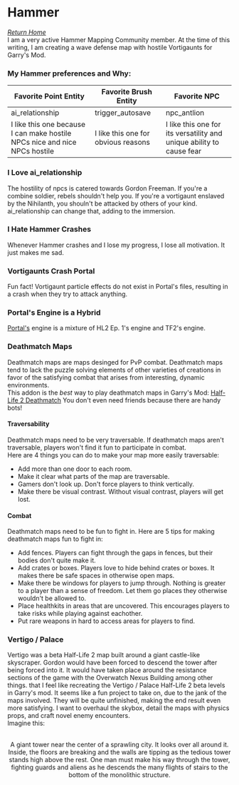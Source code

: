 # Hammer
*[Return Home](index.md)*<br>
I am a very  active Hammer Mapping Community member. At the time of this writing,
I am creating a wave defense map with hostile Vortigaunts for Garry's Mod.
### My Hammer preferences and Why:

| Favorite Point Entity | Favorite Brush Entity | Favorite NPC |
|---|---|---|
| ai_relationship | trigger_autosave | npc_antlion |
| I like this one because I can make hostile NPCs nice and nice NPCs hostile | I like this one for obvious reasons | I like this one for its versatility and unique ability to cause fear |

### I Love ai_relationship
The hostility of npcs is catered towards Gordon Freeman. If you're a combine soldier, rebels shouldn't help you.
If you're a vortigaunt enslaved by the Nihilanth, you shouln't be attacked by others of your kind. ai_relationship can
change that, adding to the immersion.

### I Hate Hammer Crashes
Whenever Hammer crashes and I lose my progress, I lose all motivation. It just makes me sad.
### Vortigaunts Crash Portal
Fun fact! Vortigaunt particle effects do not exist in Portal's files, resulting in a  crash when they try to attack anything.
### Portal's Engine is a Hybrid
[Portal's](portal.md) engine is a mixture of HL2 Ep. 1's engine and TF2's engine.
### Deathmatch Maps
Deathmatch maps are maps desinged for PvP combat. Deathmatch maps tend to lack the 
puzzle solving elements of other varieties of creations in favor of the satisfying
combat that arises from interesting, dynamic environments.
<br>
This addon is the *best* way to play deathmatch maps in Garry's Mod: [Half-Life 2 Deathmatch](https://steamcommunity.com/sharedfiles/filedetails/?id=557213208) You don't even need friends because there are handy bots!
#### Traversability
Deathmatch maps need to be very traversable. If deathmatch maps aren't traversable, players won't find it fun to participate in combat.
<br>
Here are 4 things you can do to make your map more easily traversable:
- Add more than one door to each room.
- Make it clear what parts of the map are traversable.
- Gamers don't look up. Don't force players to think vertically.
- Make there be visual contrast. Without visual contrast, players will get lost.
#### Combat
Deathmatch maps need to be fun to fight in. Here are 5 tips for making deathmatch maps fun to fight in:

- Add fences. Players can fight through the gaps in fences, but their bodies don't quite make it.
- Add crates or boxes. Players love to hide behind crates or boxes. It makes there be safe spaces in otherwise open maps.
- Make there be windows for players to jump through. Nothing is greater to a player than a sense of freedom. Let them go places they otherwise wouldn't be allowed to.
- Place healthkits in areas that are uncovered. This encourages players to take risks while playing against eachother.
- Put rare weapons in hard to access areas for players to find.
### Vertigo / Palace
Vertigo was a beta Half-Life 2 map built around a giant castle-like skyscraper. Gordon would have been forced to descend the tower after being forced into it. It would have taken place around the resistance sections of the game with the Overwatch Nexus Building among other things. that I feel like recreating the Vertigo / Palace Half-Life 2 beta levels in Garry's mod. 
It seems like a fun project to take on, due to the jank of the maps involved. They will be quite unfinished, making the end result even more satisfying. 
I want to overhaul the skybox, detail the maps with physics props, and craft novel enemy encounters.
<br>
Imagine this:
<br>
<br>
<center>A giant tower near the center of a sprawling city. It looks over all around it. Inside, the floors are breaking and the walls are tipping as the tedious tower stands high above the rest. One man must make his way through the tower, fighting guards and aliens as he descends the many flights of stairs to the bottom of the monolithic structure.</center>
